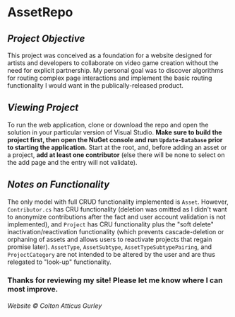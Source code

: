 # **AssetRepo**

## *Project Objective*

This project was conceived as a foundation for a website designed for artists and developers to collaborate on video game creation without the need for explicit partnership. My personal goal was to discover algorithms for routing complex page interactions and implement the basic routing functionality I would want in the publically-released product.

## *Viewing Project*

To run the web application, clone or download the repo and open the solution in your particular version of Visual Studio. **Make sure to build the project first, then open the NuGet console and run `Update-Database` prior to starting the application.** Start at the root, and, before adding an asset or a project, **add at least one contributor** (else there will be none to select on the add page and the entry will not validate).

## *Notes on Functionality*

The only model with full CRUD functionality implemented is `Asset`. However, `Contributor.cs` has CRU functionality (deletion was omitted as I didn't want to anonymize contributions after the fact and user account validation is not implemented), and `Project` has CRU functionality plus the "soft delete" inactivation/reactivation functionality (which prevents cascade-deletion or orphaning of assets and allows users to reactivate projects that regain promise later). `AssetType`, `AssetSubtype`, `AssetTypeSubtypePairing`, and `ProjectCategory` are not intended to be altered by the user and are thus relegated to "look-up" functionality.

### Thanks for reviewing my site! Please let me know where I can most improve.

###### Website &copy; Colton Atticus Gurley
